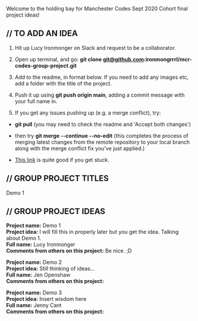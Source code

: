 Welcome to the holding bay for Manchester Codes Sept 2020 Cohort final project ideas! 

## // TO ADD AN IDEA ##
1. Hit up Lucy Ironmonger on Slack and request to be a collaborator.

2. Open up terminal, and go: **git clone git@github.com:ironmongrrrl/mcr-codes-group-project.git**

3. Add to the readme, in format below. If you need to add any images etc, add a folder with the title of the project.

4. Push it up using **git push origin main**, adding a commit message with your full name in.

5. If you get any issues pushing up (e.g. a merge conflict), try:

- **git pull** (you may need to check the readme and 'Accept both changes')

- then try **git merge --continue --no-edit** (this completes the process of merging latest changes from the remote repository to your local branch along with the merge conflict fix you've just applied.)

- <a href="https://www.manchestercodes.com/platform/module/programming-foundations/git-intro">This link</a> is quite good if you get stuck.


## // GROUP PROJECT TITLES ##

Demo 1 

## // GROUP PROJECT IDEAS ##

**Project name:** Demo 1<br> 
**Project idea:** I will fill this in properly later but you get the idea. Talking about Demo 1.<br>
**Full name:** Lucy Ironmonger<br>
**Comments from others on this project:** Be nice. ;D<br>

**Project name:** Demo 2<br> 
**Project idea:** Still thinking of ideas...<br>
**Full name:** Jen Openshaw<br>
**Comments from others on this project:** <br>

**Project name:** Demo 3<br> 
**Project idea:** Insert wisdom here<br>
**Full name:** Jenny Cant<br>
**Comments from others on this project:** <br>